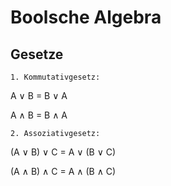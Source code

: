 # Boolsche Algebra

## Gesetze

``1. Kommutativgesetz:``

A ∨ B = B ∨ A

A ∧ B = B ∧ A

``2. Assoziativgesetz:``

(A ∨ B) ∨ C = A ∨ (B ∨ C)

(A ∧ B) ∧ C = A ∧ (B ∧ C)

